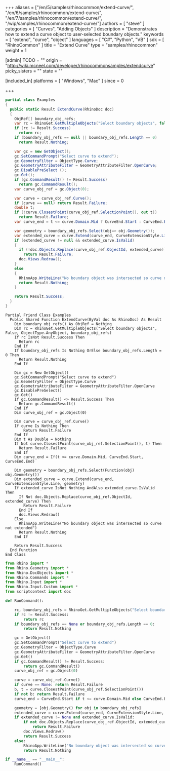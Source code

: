 +++
aliases = ["/en/5/samples/rhinocommon/extend-curve/", "/en/6/samples/rhinocommon/extend-curve/", "/en/7/samples/rhinocommon/extend-curve/", "/wip/samples/rhinocommon/extend-curve/"]
authors = [ "steve" ]
categories = [ "Curves", "Adding Objects" ]
description = "Demonstrates how to extend a curve object to user-selected boundary objects."
keywords = [ "extend", "curve", "object" ]
languages = [ "C#", "Python", "VB" ]
sdk = [ "RhinoCommon" ]
title = "Extend Curve"
type = "samples/rhinocommon"
weight = 1

[admin]
TODO = ""
origin = "http://wiki.mcneel.com/developer/rhinocommonsamples/extendcurve"
picky_sisters = ""
state = ""

[included_in]
platforms = [ "Windows", "Mac" ]
since = 0

+++

<div class="codetab-content" id="cs">

```cs
partial class Examples
{
  public static Result ExtendCurve(RhinoDoc doc)
  {
    ObjRef[] boundary_obj_refs;
    var rc = RhinoGet.GetMultipleObjects("Select boundary objects", false, ObjectType.AnyObject, out boundary_obj_refs);
    if (rc != Result.Success)
      return rc;
    if (boundary_obj_refs == null || boundary_obj_refs.Length == 0)
      return Result.Nothing;

    var gc = new GetObject();
    gc.SetCommandPrompt("Select curve to extend");
    gc.GeometryFilter = ObjectType.Curve;
    gc.GeometryAttributeFilter = GeometryAttributeFilter.OpenCurve;
    gc.DisablePreSelect ();
    gc.Get();
    if (gc.CommandResult() != Result.Success)
      return gc.CommandResult();
    var curve_obj_ref = gc.Object(0);

    var curve = curve_obj_ref.Curve();
    if (curve == null) return Result.Failure;
    double t;
    if (!curve.ClosestPoint(curve_obj_ref.SelectionPoint(), out t))
      return Result.Failure;
    var curve_end = t <= curve.Domain.Mid ? CurveEnd.Start : CurveEnd.End;

    var geometry = boundary_obj_refs.Select(obj=> obj.Geometry());
    var extended_curve = curve.Extend(curve_end, CurveExtensionStyle.Line, geometry);
    if (extended_curve != null && extended_curve.IsValid)
    {
      if (!doc.Objects.Replace(curve_obj_ref.ObjectId, extended_curve))
        return Result.Failure;
      doc.Views.Redraw();
    }
    else
    {
      RhinoApp.WriteLine("No boundary object was intersected so curve not extended");
      return Result.Nothing;
    }

    return Result.Success;
  }
}
```

</div>


<div class="codetab-content" id="vb">

```vbnet
Partial Friend Class Examples
  Public Shared Function ExtendCurve(ByVal doc As RhinoDoc) As Result
	Dim boundary_obj_refs() As ObjRef = Nothing
	Dim rc = RhinoGet.GetMultipleObjects("Select boundary objects", False, ObjectType.AnyObject, boundary_obj_refs)
	If rc IsNot Result.Success Then
	  Return rc
	End If
	If boundary_obj_refs Is Nothing OrElse boundary_obj_refs.Length = 0 Then
	  Return Result.Nothing
	End If

	Dim gc = New GetObject()
	gc.SetCommandPrompt("Select curve to extend")
	gc.GeometryFilter = ObjectType.Curve
	gc.GeometryAttributeFilter = GeometryAttributeFilter.OpenCurve
	gc.DisablePreSelect()
	gc.Get()
	If gc.CommandResult() <> Result.Success Then
	  Return gc.CommandResult()
	End If
	Dim curve_obj_ref = gc.Object(0)

	Dim curve = curve_obj_ref.Curve()
	If curve Is Nothing Then
		Return Result.Failure
	End If
	Dim t As Double = Nothing
	If Not curve.ClosestPoint(curve_obj_ref.SelectionPoint(), t) Then
	  Return Result.Failure
	End If
	Dim curve_end = If(t <= curve.Domain.Mid, CurveEnd.Start, CurveEnd.End)

	Dim geometry = boundary_obj_refs.Select(Function(obj) obj.Geometry())
	Dim extended_curve = curve.Extend(curve_end, CurveExtensionStyle.Line, geometry)
	If extended_curve IsNot Nothing AndAlso extended_curve.IsValid Then
	  If Not doc.Objects.Replace(curve_obj_ref.ObjectId, extended_curve) Then
		Return Result.Failure
	  End If
	  doc.Views.Redraw()
	Else
	  RhinoApp.WriteLine("No boundary object was intersected so curve not extended")
	  Return Result.Nothing
	End If

	Return Result.Success
  End Function
End Class
```

</div>


<div class="codetab-content" id="py">

```python
from Rhino import *
from Rhino.Geometry import *
from Rhino.DocObjects import *
from Rhino.Commands import *
from Rhino.Input import *
from Rhino.Input.Custom import *
from scriptcontext import doc

def RunCommand():

    rc, boundary_obj_refs = RhinoGet.GetMultipleObjects("Select boundary objects", False, ObjectType.AnyObject)
    if rc != Result.Success:
        return rc
    if boundary_obj_refs == None or boundary_obj_refs.Length == 0:
        return Result.Nothing

    gc = GetObject()
    gc.SetCommandPrompt("Select curve to extend")
    gc.GeometryFilter = ObjectType.Curve
    gc.GeometryAttributeFilter = GeometryAttributeFilter.OpenCurve
    gc.Get()
    if gc.CommandResult() != Result.Success:
        return gc.CommandResult()
    curve_obj_ref = gc.Object(0)

    curve = curve_obj_ref.Curve()
    if curve == None: return Result.Failure
    b, t = curve.ClosestPoint(curve_obj_ref.SelectionPoint())
    if not b: return Result.Failure
    curve_end = CurveEnd.Start if t <= curve.Domain.Mid else CurveEnd.End

    geometry = [obj.Geometry() for obj in boundary_obj_refs]
    extended_curve = curve.Extend(curve_end, CurveExtensionStyle.Line, geometry)
    if extended_curve != None and extended_curve.IsValid:
        if not doc.Objects.Replace(curve_obj_ref.ObjectId, extended_curve):
            return Result.Failure
        doc.Views.Redraw()
        return Result.Success
    else:
        RhinoApp.WriteLine("No boundary object was intersected so curve not extended")
        return Result.Nothing

if __name__ == "__main__":
    RunCommand()
```

</div>
